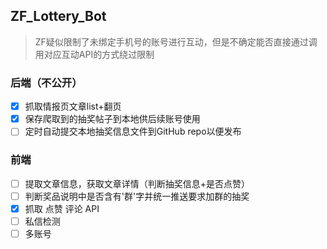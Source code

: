 ## ZF_Lottery_Bot
> ZF疑似限制了未绑定手机号的账号进行互动，但是不确定能否直接通过调用对应互动API的方式绕过限制
### 后端（不公开）
- [x] 抓取情报页文章list+翻页
- [x] 保存爬取到的抽奖帖子到本地供后续账号使用
- [ ] 定时自动提交本地抽奖信息文件到GitHub repo以便发布
### 前端
- [ ] 提取文章信息，获取文章详情（判断抽奖信息+是否点赞）
- [ ] 判断奖品说明中是否含有'群'字并统一推送要求加群的抽奖
- [x] 抓取 点赞 评论 API
- [ ] 私信检测
- [ ] 多账号
